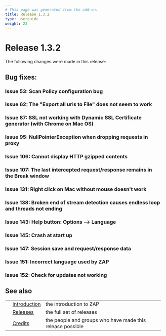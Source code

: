 ```yaml
---
# This page was generated from the add-on.
title: Release 1.3.2
type: userguide
weight: 23
---
```


# Release 1.3.2

The following changes were made in this release:

## Bug fixes:

### Issue 53: Scan Policy configuration bug

### Issue 62: The "Export all urls to File" does not seem to work

### Issue 87: SSL not working with Dynamic SSL Certificate generator (with Chrome on Mac OS)

### Issue 95: NullPointerException when dropping requests in proxy

### Issue 106: Cannot display HTTP gzipped contents

### Issue 107: The last intercepted request/response remains in the Break window

### Issue 131: Right click on Mac without mouse doesn't work

### Issue 138: Broken end of stream detection causes endless loop and threads not ending

### Issue 143: Help button: Options --\> Language

### Issue 145: Crash at start up

### Issue 147: Session save and request/response data

### Issue 151: Incorrect language used by ZAP

### Issue 152: Check for updates not working

## See also

|   |                                     |                                                           |
|---|-------------------------------------|-----------------------------------------------------------|
|   | [Introduction](/docs/desktop/)      | the introduction to ZAP                                   |
|   | [Releases](/docs/desktop/releases/) | the full set of releases                                  |
|   | [Credits](/docs/desktop/credits/)   | the people and groups who have made this release possible |
